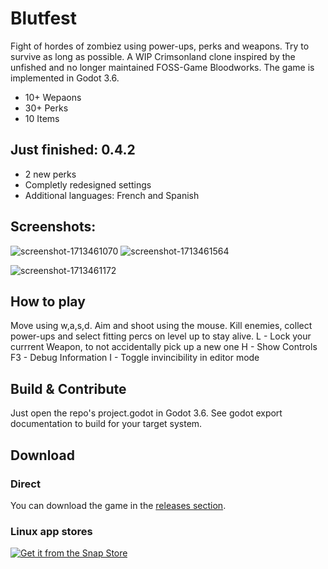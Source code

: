 # Blutfest
Fight of hordes of zombiez using power-ups, perks and weapons. Try to survive as long as possible.
A WIP Crimsonland clone inspired by the unfished and no longer maintained FOSS-Game Bloodworks. The game is implemented in Godot 3.6.
- 10+ Wepaons
- 30+ Perks
- 10 Items

## Just finished: 0.4.2
- 2 new perks
- Completly redesigned settings
- Additional languages: French and Spanish

## Screenshots:
![screenshot-1713461070](https://github.com/hepfnepf/Blutfest/assets/69308038/a376801c-0a7e-4264-baaf-ee5ff64aec2e)
![screenshot-1713461564](https://github.com/hepfnepf/Blutfest/assets/69308038/d1065d0e-d3fe-4137-b79d-5e8d31da241b)

![screenshot-1713461172](https://github.com/hepfnepf/Blutfest/assets/69308038/77c7ff82-b307-4736-9caa-0ff10da4350b)

## How to play
Move using w,a,s,d. Aim and shoot using the mouse. Kill enemies, collect power-ups and select fitting percs on level up to stay alive.
L - Lock your currrent Weapon, to not accidentally pick up a new one
H - Show Controls
F3 - Debug Information
I - Toggle invincibility in editor mode

## Build & Contribute
Just open the repo's project.godot in Godot 3.6. See godot export documentation to build for your target system.

## Download
### Direct
You can download the game in the [releases section](https://github.com/hepfnepf/Blutfest/releases).
### Linux app stores
[![Get it from the Snap Store](https://snapcraft.io/en/dark/install.svg)](https://snapcraft.io/blutfest)
